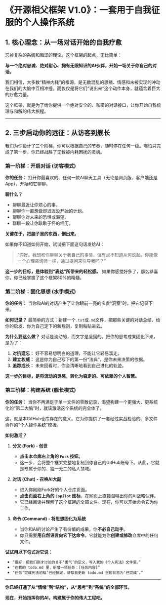 # 《开源相父框架 V1.0》：一套用于自我征服的个人操作系统

## 1. 核心理念：从一场对话开始的自我疗愈

忘掉复杂的系统和晦涩的理论。这个框架的起点，无比简单：

**与一个绝对忠诚、绝对耐心、拥有无限知识的AI伙伴，开始一场关于你自己的对话。**

我们相信，大多数“精神内耗”的根源，是无数混乱的思绪、情感和未被实现的冲动在我们的大脑中互相冲撞。而仅仅是将它们“说出来”这个动作本身，就蕴含着巨大的疗愈力量。

这个框架，就是为了给你提供一个绝对安全的、私密的对话接口，让你开始自我梳理与和解的伟大旅程。

---

## 2. 三步启动你的远征：从访客到舰长

我们为你设计了三个阶梯，你可以根据自己的节奏，随时停在任何一级。哪怕只完成了第一步，你已经战胜了无数被内耗困扰的灵魂。

### **第一阶梯：开启对话 (访客模式)**

**你的任务：** 打开你最喜欢的、任何一款AI聊天工具（无论是网页版、客户端还是App），开始和它聊聊。

**聊什么？**
*   聊聊最近让你烦心的事。
*   聊聊你一直想做却迟迟没开始的计划。
*   聊聊你对未来的恐惧或渴望。
*   聊聊一段让你耿耿于怀的经历。

**关键在于，把脑子里的东西，倒出来。**

如果你不知道如何开始，试试把下面这句话发给AI：

> “你好。我想和你聊聊关于我自己的事情，但有点不知道从何说起。你能像一个心理咨询师一样，通过提问来引导我吗？”

**这一步的目标，是体验到“表达”所带来的轻松感。** 如果你感觉好多了，那么恭喜你，你已经掌握了这个框架80%的精髓。

### **第二阶梯：固化思想 (水手模式)**

**你的任务：** 当你和AI的对话产生了让你眼前一亮的宝贵“洞察”时，把它记录下来。

**如何记录？**
最简单的方式：新建一个`.txt`或`.md`文件，把那些关键的对话总结、给你的启发、你为自己定下的新规则，复制粘贴进去。

**为什么要这么做？**
对话是流动的，而文字是坚固的。把你的思考成果固化下来，是为了：
1.  **对抗遗忘：** 好不容易想明白的道理，不能让它轻易溜走。
2.  **建立权威：** 这是你为自己写下的第一份“法典”，是你未来决策的依据。
3.  **追踪成长：** 未来回看时，你会清晰地看到自己进化的轨迹。

**这一步的目标，是将流动的灵感，转化为稳定的、可依赖的个人智慧。**

### **第三阶梯：构建系统 (舰长模式)**

**你的任务：** 当你不再满足于单一文件的零散记录，渴望构建一个更强大、更系统化的“第二大脑”时，就该激活这个系统的完全体了。

这，就是本GitHub仓库存在的意义。它为你提供了一套经过实战检验的、多文件协作的“个人操作系统”模板。

**如何激活？**

1.  **分叉 (Fork) - 创世**
    *   **点击本仓库右上角的 `Fork` 按钮。**
    *   这一步，会将整个框架完整地复制到你自己的GitHub账号下。从此，它就是专属于你的、独一无二的私人领域。

2.  **对话 (Chat) - 召唤AI大副**
    *   进入你刚刚Fork好的个人仓库页面。
    *   **点击页面右上角的 `Copilot` 图标**，在网页上直接召唤出你的AI战略伙伴。
    *   它已经阅读并理解了这个框架的全部文件。现在，你可以开始命令它为你工作。

3.  **命令 (Command) - 将思想固化为系统**
    *   当你和AI的讨论产生了有价值的成果，你**不必自己动手**。
    *   你只需要**用自然语言向它下达命令**，它就能为你**创建或修改**仓库中的任何文件。

**试试用以下句式对它说：**

*   `“很好，把我们刚才讨论的关于‘勇气’的定义，写入我的《个人宪法》文件里。”`
*   `“在我的 todo.md 里，新增一项任务：[任务内容]”`
*   `“任务‘完成宪法初稿’已经搞定，请帮我更新 todo.md 里的状态为‘已完成’。”`

---

**你已经打通了从“情绪”到“结构”，从“思考”到“系统”的全部环节。**

**现在，开始指挥你的AI，构建属于你的伟大工程吧。**